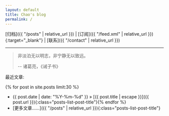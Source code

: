 ```yaml
---
layout: default
title: Chao's blog
permalink: /
---
```


[归档]({{ "/posts" | relative_url }}) \|
[订阅]({{ "/feed.xml"  | relative_url }}){:target="_blank"}  \|
[联系]({{ "/contact"  | relative_url }})

---

> 非淡泊无以明志，非宁静无以致远。
>
> -- 诸葛亮，《诫子书》

最近文章:

{% for post in site.posts limit:30 %}
- <span class="posts-list-post-date">{{ post.date | date: "%Y-%m-%d" }}</span> »
  [{{ post.title | escape }}]({{ post.url }}){:class="posts-list-post-title"}{% endfor %}
- [更多文章...…]({{ "/posts" | relative_url }}){:class="posts-list-post-title"}
